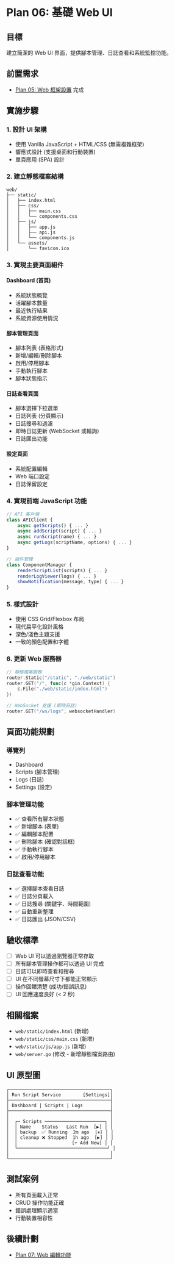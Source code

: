 # Plan 06: 基礎 Web UI

## 目標
建立簡潔的 Web UI 界面，提供腳本管理、日誌查看和系統監控功能。

## 前置需求
- [Plan 05: Web 框架設置](05-web-framework.md) 完成

## 實施步驟

### 1. 設計 UI 架構
- 使用 Vanilla JavaScript + HTML/CSS (無需複雜框架)
- 響應式設計 (支援桌面和行動裝置)
- 單頁應用 (SPA) 設計

### 2. 建立靜態檔案結構
```
web/
├── static/
│   ├── index.html
│   ├── css/
│   │   ├── main.css
│   │   └── components.css
│   ├── js/
│   │   ├── app.js
│   │   ├── api.js
│   │   └── components.js
│   └── assets/
│       └── favicon.ico
```

### 3. 實現主要頁面組件

#### Dashboard (首頁)
- 系統狀態概覽
- 活躍腳本數量
- 最近執行結果
- 系統資源使用情況

#### 腳本管理頁面
- 腳本列表 (表格形式)
- 新增/編輯/刪除腳本
- 啟用/停用腳本
- 手動執行腳本
- 腳本狀態指示

#### 日誌查看頁面
- 腳本選擇下拉選單
- 日誌列表 (分頁顯示)
- 日誌搜尋和過濾
- 即時日誌更新 (WebSocket 或輪詢)
- 日誌匯出功能

#### 設定頁面
- 系統配置編輯
- Web 端口設定
- 日誌保留設定

### 4. 實現前端 JavaScript 功能
```javascript
// API 客戶端
class APIClient {
    async getScripts() { ... }
    async addScript(script) { ... }
    async runScript(name) { ... }
    async getLogs(scriptName, options) { ... }
}

// 組件管理
class ComponentManager {
    renderScriptList(scripts) { ... }
    renderLogViewer(logs) { ... }
    showNotification(message, type) { ... }
}
```

### 5. 樣式設計
- 使用 CSS Grid/Flexbox 布局
- 現代扁平化設計風格
- 深色/淺色主題支援
- 一致的顏色配置和字體

### 6. 更新 Web 服務器
```go
// 靜態檔案服務
router.Static("/static", "./web/static")
router.GET("/", func(c *gin.Context) {
    c.File("./web/static/index.html")
})

// WebSocket 支援 (即時日誌)
router.GET("/ws/logs", websocketHandler)
```

## 頁面功能規劃

### 導覽列
- Dashboard
- Scripts (腳本管理)
- Logs (日誌)
- Settings (設定)

### 腳本管理功能
- ✅ 查看所有腳本狀態
- ✅ 新增腳本 (表單)
- ✅ 編輯腳本配置
- ✅ 刪除腳本 (確認對話框)
- ✅ 手動執行腳本
- ✅ 啟用/停用腳本

### 日誌查看功能
- ✅ 選擇腳本查看日誌
- ✅ 日誌分頁載入
- ✅ 日誌搜尋 (關鍵字、時間範圍)
- ✅ 自動重新整理
- ✅ 日誌匯出 (JSON/CSV)

## 驗收標準
- [ ] Web UI 可以透過瀏覽器正常存取
- [ ] 所有腳本管理操作都可以透過 UI 完成
- [ ] 日誌可以即時查看和搜尋
- [ ] UI 在不同螢幕尺寸下都能正常顯示
- [ ] 操作回饋清楚 (成功/錯誤訊息)
- [ ] UI 回應速度良好 (< 2 秒)

## 相關檔案
- `web/static/index.html` (新增)
- `web/static/css/main.css` (新增)
- `web/static/js/app.js` (新增)
- `web/server.go` (修改 - 新增靜態檔案路由)

## UI 原型圖
```
┌─────────────────────────────────────┐
│ Run Script Service        [Settings]│
├─────────────────────────────────────┤
│ Dashboard | Scripts | Logs          │
├─────────────────────────────────────┤
│                                     │
│  ┌─ Scripts ──────────────────────┐ │
│  │ Name    Status   Last Run  [▶] │ │
│  │ backup  ✅ Running  2m ago  [⏸] │ │
│  │ cleanup ❌ Stopped  1h ago  [▶] │ │
│  │                    [+ Add New] │ │
│  └─────────────────────────────────┘ │
│                                     │
└─────────────────────────────────────┘
```

## 測試案例
- 所有頁面載入正常
- CRUD 操作功能正確
- 錯誤處理顯示適當
- 行動裝置相容性

## 後續計劃
- [Plan 07: Web 編輯功能](07-web-editing.md)